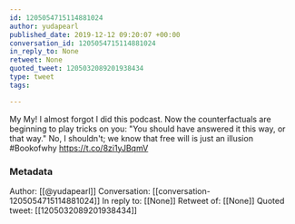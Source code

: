 ```yaml
---
id: 1205054715114881024
author: yudapearl
published_date: 2019-12-12 09:20:07 +00:00
conversation_id: 1205054715114881024
in_reply_to: None
retweet: None
quoted_tweet: 1205032089201938434
type: tweet
tags:

---
```


My My! I almost forgot I did this podcast. Now the counterfactuals are beginning to play tricks on you: "You should have answered it this way, or that way." No, I shouldn't; we know that free will is just an illusion #Bookofwhy https://t.co/8zi1yJBqmV

### Metadata

Author: [[@yudapearl]]
Conversation: [[conversation-1205054715114881024]]
In reply to: [[None]]
Retweet of: [[None]]
Quoted tweet: [[1205032089201938434]]
